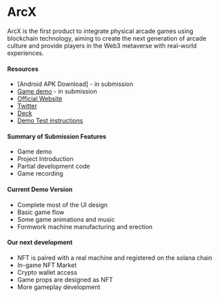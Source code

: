 # ArcX

ArcX is the first product to integrate physical arcade games using blockchain technology, aiming to create the next generation of arcade culture and provide players in the Web3 metaverse with real-world experiences.

#### Resources

- [Android APK Download] - in submission
- [Game demo](https://arcxweb.arcx.world/) - in submission
- [Official Website](http://arcx.world/)
- [Twitter](https://twitter.com/ArcX_games)
- [Deck](https://github.com/ArcX-world/ArcX-world/blob/main/demo/ArcX-EN.pdf)
- [Demo Test instructions](https://github.com/ArcX-world/ArcX-world/blob/main/demo/Demo%20Test%20Instructions.pdf)


#### Summary of Submission Features

- Game demo
- Project Introduction
- Partial development code
- Game recording

#### Current Demo Version

- Complete most of the UI design
- Basic game flow
- Some game animations and music
- Formwork machine manufacturing and erection

#### Our next development

- NFT is paired with a real machine and registered on the solana chain
- In-game NFT Market
- Crypto wallet access
- Game props are designed as NFT
- More gameplay development







